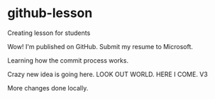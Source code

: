 # github-lesson
Creating lesson for students

Wow!  I'm published on GitHub. Submit my resume to Microsoft.

Learning how the commit process works.

Crazy new idea is going here.
LOOK OUT WORLD.  HERE I COME.  V3

More changes done locally.

